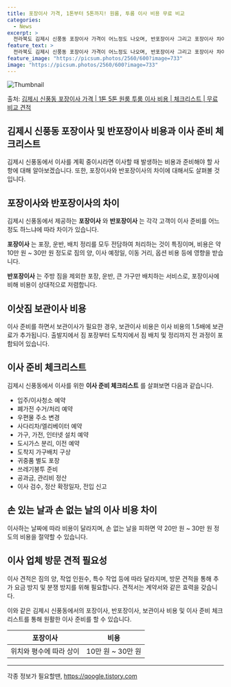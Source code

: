 ```yaml
---
title: 포장이사 가격, 1톤부터 5톤까지! 원룸, 투룸 이사 비용 무료 비교
categories:
  - News
excerpt: >
  전라북도 김제시 신풍동 포장이사 가격이 어느정도 나오며, 반포장이사 그리고 포장이사 차이점을 알아보겠습니다. 1톤 2톤 5톤 원룸 투룸 경우 이사 비용은 어느정도 되며, 어디서 무료 비교 견적을 받아 보실 수 있는지 간단한 이사 체크리스트와 함께 알아보겠습니다.김제시 신풍동 포장이사 가격 무료 살펴보기 👈 클릭김제시 신풍동 포장이사 평균 이사 비용평수김제시 신풍동 평균 이사 비용원룸 이사9평 이하 (1톤)5만원 ~ 40만원투룸 이사10 ~ 15평 (2톤)40만원 ~ 60만원투룸/쓰리룸 이사16평 ~ 20평 (2.5톤)60만원 ~ 100만원쓰리룸 이사21평 (5톤) ~80만원 ~ 130만원우리집 무료 이사견적 받기 👈 클릭김제시 신풍동 포장이사, 반포장이사, 일반이사 차이점김제시 신풍동에서 제공하는 포..
feature_text: >
  전라북도 김제시 신풍동 포장이사 가격이 어느정도 나오며, 반포장이사 그리고 포장이사 차이점을 알아보겠습니다. 1톤 2톤 5톤 원룸 투룸 경우 이사 비용은 어느정도 되며, 어디서 무료 비교 견적을 받아 보실 수 있는지 간단한 이사 체크리스트와 함께 알아보겠습니다.김제시 신풍동 포장이사 가격 무료 살펴보기 👈 클릭김제시 신풍동 포장이사 평균 이사 비용평수김제시 신풍동 평균 이사 비용원룸 이사9평 이하 (1톤)5만원 ~ 40만원투룸 이사10 ~ 15평 (2톤)40만원 ~ 60만원투룸/쓰리룸 이사16평 ~ 20평 (2.5톤)60만원 ~ 100만원쓰리룸 이사21평 (5톤) ~80만원 ~ 130만원우리집 무료 이사견적 받기 👈 클릭김제시 신풍동 포장이사, 반포장이사, 일반이사 차이점김제시 신풍동에서 제공하는 포..
feature_image: "https://picsum.photos/2560/600?image=733"
image: "https://picsum.photos/2560/600?image=733"
---
```


![Thumbnail](https://img1.daumcdn.net/thumb/R800x0/?scode=mtistory2&fname=https%3A%2F%2Fblog.kakaocdn.net%2Fdn%2FbQMzMI%2FbtsG70dKVT4%2Flsx4RgADjxwuksP6KRvvk1%2Fimg.webp)

<p>출처: <a href="https://qoogle.tistory.com/8784" rel="dofollow">김제시 신풍동 포장이사 가격 | 1톤 5톤 원룸 투룸 이사 비용 | 체크리스트 | 무료 비교 견적</a> </p>

## 김제시 신풍동 포장이사 및 반포장이사 비용과 이사 준비 체크리스트



김제시 신풍동에서 이사를 계획 중이시라면 이사할 때 발생하는 비용과 준비해야 할 사항에 대해 알아보겠습니다. 또한, 포장이사와 반포장이사의
차이에 대해서도 살펴볼 것입니다.

## **포장이사와 반포장이사의 차이**

김제시 신풍동에서 제공하는 **포장이사** 와 **반포장이사** 는 각각 고객이 이사 준비를 어느 정도 하느냐에 따라 차이가 있습니다.

**포장이사** 는 포장, 운반, 배치 정리를 모두 전담하여 처리하는 것이 특징이며, 비용은 약 10만 원 ~ 30만 원 정도로 짐의 양,
이사 예정일, 이동 거리, 옵션 비용 등에 영향을 받습니다.

**반포장이사** 는 주방 짐을 제외한 포장, 운반, 큰 가구만 배치하는 서비스로, 포장이사에 비해 비용이 상대적으로 저렴합니다.

## **이삿짐 보관이사 비용**

이사 준비를 하면서 보관이사가 필요한 경우, 보관이사 비용은 이사 비용의 1.5배에 보관료가 추가됩니다. 출발지에서 짐 포장부터 도착지에서
짐 배치 및 정리까지 전 과정이 포함되어 있습니다.

## **이사 준비 체크리스트**

김제시 신풍동에서 이사를 위한 **이사 준비 체크리스트** 를 살펴보면 다음과 같습니다.

  * 입주/이사청소 예약
  * 폐가전 수거/처리 예약
  * 우편물 주소 변경
  * 사다리차/엘리베이터 예약
  * 가구, 가전, 인터넷 설치 예약
  * 도시가스 분리, 이전 예약
  * 도착지 가구배치 구상
  * 귀중품 별도 포장
  * 쓰레기봉투 준비
  * 공과금, 관리비 정산
  * 이사 검수, 정산 확정일자, 전입 신고

## **손 있는 날과 손 없는 날의 이사 비용 차이**

이사하는 날짜에 따라 비용이 달라지며, 손 없는 날을 피하면 약 20만 원 ~ 30만 원 정도의 비용을 절약할 수 있습니다.

## **이사 업체 방문 견적 필요성**

이사 견적은 짐의 양, 작업 인원수, 특수 작업 등에 따라 달라지며, 방문 견적을 통해 추가 요금 방지 및 분쟁 방지를 위해 필요합니다.
견적서는 계약서와 같은 효력을 갖습니다.

이와 같은 김제시 신풍동에서의 포장이사, 반포장이사, 보관이사 비용 및 이사 준비 체크리스트를 통해 원활한 이사 준비를 할 수 있습니다.



**포장이사** | **비용**  
---|---  
위치와 평수에 따라 상이 | 10만 원 ~ 30만 원  
  






* * *





 

각종 정보가 필요할땐, <a href="https://qoogle.tistory.com" rel="dofollow">https://qoogle.tistory.com</a>


